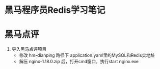 # 黑马程序员Redis学习笔记

# 黑马点评

1. 导入黑马点评项目
	* 修改 hm-dianping 路径下 application.yaml里的MySQL和Redis实地址
	* 解压 nginx-1.18.0.zip 后，打开cmd窗口，执行start nginx.exe
